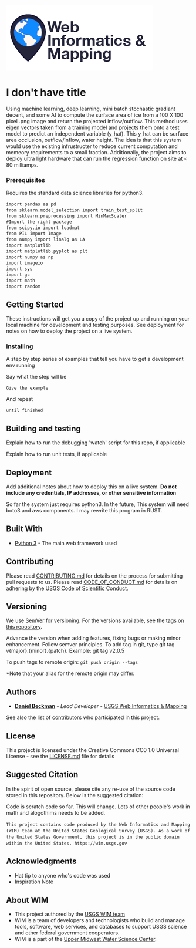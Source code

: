 ![WiM](wimlogo.png)


# I don't have title

Using machine learning, deep learning, mini batch stochastic gradiant decent, and some AI to compute the surface area of ice from a 100 X 100 pixel .png image and return the projected inflow/outflow. This method uses eigen vectors taken from a training model and projects them onto a test model to predict an independent variable (y_hat). This y_hat can be surface area occlusion, outflow/inflow, water height. The idea is that this system would use the existing infrustructer to reduce current computation and memeory requirements to a small fraction. Additionally, the project aims to deploy ultra light hardware that can run the regression function on site at < 80 milliamps. 

### Prerequisites

Requires the standard data science libraries for python3. 

```
import pandas as pd
from sklearn.model_selection import train_test_split
from sklearn.preprocessing import MinMaxScaler
#Import the right package
from scipy.io import loadmat
from PIL import Image
from numpy import linalg as LA
import matplotlib
import matplotlib.pyplot as plt
import numpy as np
import imageio
import sys
import gc
import math
import random
```

## Getting Started

These instructions will get you a copy of the project up and running on your local machine for development and testing purposes. See deployment for notes on how to deploy the project on a live system.

### Installing

A step by step series of examples that tell you have to get a development env running

Say what the step will be

```
Give the example
```

And repeat

```
until finished
```

## Building and testing

Explain how to run the debugging 'watch' script for this repo, if applicable

Explain how to run unit tests, if applicable

## Deployment

Add additional notes about how to deploy this on a live system. **Do not include any credentials, IP addresses, or other sensitive information**

So far the system just requires python3. In the future, This system will need boto3 and aws components. I may rewrite this program in RUST.


## Built With

* [Python 3](https://python.og/) - The main web framework used

## Contributing

Please read [CONTRIBUTING.md](CONTRIBUTING.md) for details on the process for submitting pull requests to us. Please read [CODE_OF_CONDUCT.md](CODE_OF_CONDUCT.md) for details on adhering by the [USGS Code of Scientific Conduct](https://www2.usgs.gov/fsp/fsp_code_of_scientific_conduct.asp).

## Versioning

We use [SemVer](http://semver.org/) for versioning. For the versions available, see the [tags on this repository](../../tags). 

Advance the version when adding features, fixing bugs or making minor enhancement. Follow semver principles. To add tag in git, type git tag v{major}.{minor}.{patch}. Example: git tag v2.0.5

To push tags to remote origin: `git push origin --tags`

*Note that your alias for the remote origin may differ.

## Authors

* **[Daniel Beckman](PROFILE_PAGE_URL_HERE)**  - *Lead Developer* - [USGS Web Informatics & Mapping](https://wim.usgs.gov/)

See also the list of [contributors](../../graphs/contributors) who participated in this project.

## License

This project is licensed under the Creative Commons CC0 1.0 Universal License - see the [LICENSE.md](LICENSE.md) file for details

## Suggested Citation
In the spirit of open source, please cite any re-use of the source code stored in this repository. Below is the suggested citation:

Code is scratch code so far. This will change. Lots of other people's work in math and alogothims needs to be added.

`This project contains code produced by the Web Informatics and Mapping (WIM) team at the United States Geological Survey (USGS). As a work of the United States Government, this project is in the public domain within the United States. https://wim.usgs.gov`


## Acknowledgments

* Hat tip to anyone who's code was used
* Inspiration Note 

## About WIM
* This project authored by the [USGS WIM team](https://wim.usgs.gov)
* WIM is a team of developers and technologists who build and manage tools, software, web services, and databases to support USGS science and other federal government cooperators.
* WIM is a part of the [Upper Midwest Water Science Center](https://www.usgs.gov/centers/wisconsin-water-science-center).
